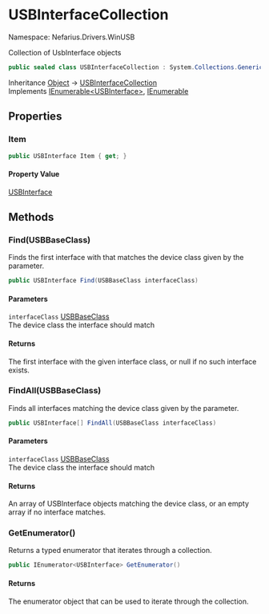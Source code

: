 # USBInterfaceCollection

Namespace: Nefarius.Drivers.WinUSB

Collection of UsbInterface objects

```csharp
public sealed class USBInterfaceCollection : System.Collections.Generic.IEnumerable`1[[Nefarius.Drivers.WinUSB.USBInterface, Nefarius.Drivers.WinUSB, Version=5.0.0.0, Culture=neutral, PublicKeyToken=null]], System.Collections.IEnumerable
```

Inheritance [Object](https://docs.microsoft.com/en-us/dotnet/api/system.object) → [USBInterfaceCollection](./nefarius.drivers.winusb.usbinterfacecollection.md)<br>
Implements [IEnumerable&lt;USBInterface&gt;](https://docs.microsoft.com/en-us/dotnet/api/system.collections.generic.ienumerable-1), [IEnumerable](https://docs.microsoft.com/en-us/dotnet/api/system.collections.ienumerable)

## Properties

### <a id="properties-item"/>**Item**

```csharp
public USBInterface Item { get; }
```

#### Property Value

[USBInterface](./nefarius.drivers.winusb.usbinterface.md)<br>

## Methods

### <a id="methods-find"/>**Find(USBBaseClass)**

Finds the first interface with that matches the device class
 given by the  parameter.

```csharp
public USBInterface Find(USBBaseClass interfaceClass)
```

#### Parameters

`interfaceClass` [USBBaseClass](./nefarius.drivers.winusb.usbbaseclass.md)<br>
The device class the interface should match

#### Returns

The first interface with the given interface class, or null
 if no such interface exists.

### <a id="methods-findall"/>**FindAll(USBBaseClass)**

Finds all interfaces matching the device class given by the
  parameter.

```csharp
public USBInterface[] FindAll(USBBaseClass interfaceClass)
```

#### Parameters

`interfaceClass` [USBBaseClass](./nefarius.drivers.winusb.usbbaseclass.md)<br>
The device class the interface should match

#### Returns

An array of USBInterface objects matching the device class, or an empty
 array if no interface matches.

### <a id="methods-getenumerator"/>**GetEnumerator()**

Returns a typed enumerator that iterates through a collection.

```csharp
public IEnumerator<USBInterface> GetEnumerator()
```

#### Returns

The enumerator object that can be used to iterate through the collection.
